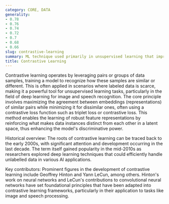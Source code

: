 ```yaml
---
category: CORE, DATA
generality:
- 0.78
- 0.76
- 0.74
- 0.72
- 0.7
- 0.68
- 0.66
slug: contrastive-learning
summary: ML technique used primarily in unsupervised learning that improves model performance by teaching the model to distinguish between similar and dissimilar data points.
title: Contrastive Learning
---
```


Contrastive learning operates by leveraging pairs or groups of data samples, training a model to recognize how these samples are similar or different. This is often applied in scenarios where labeled data is scarce, making it a powerful tool for unsupervised learning tasks, particularly in the field of deep learning for image and speech recognition. The core principle involves maximizing the agreement between embeddings (representations) of similar pairs while minimizing it for dissimilar ones, often using a contrastive loss function such as triplet loss or contrastive loss. This method enables the learning of robust feature representations by reinforcing what makes data instances distinct from each other in a latent space, thus enhancing the model's discriminative power.

Historical overview: The roots of contrastive learning can be traced back to the early 2000s, with significant attention and development occurring in the last decade. The term itself gained popularity in the mid-2010s as researchers explored deep learning techniques that could efficiently handle unlabelled data in various AI applications.

Key contributors: Prominent figures in the development of contrastive learning include Geoffrey Hinton and Yann LeCun, among others. Hinton's work on neural networks and LeCun's contributions to convolutional neural networks have set foundational principles that have been adapted into contrastive learning frameworks, particularly in their application to tasks like image and speech processing.